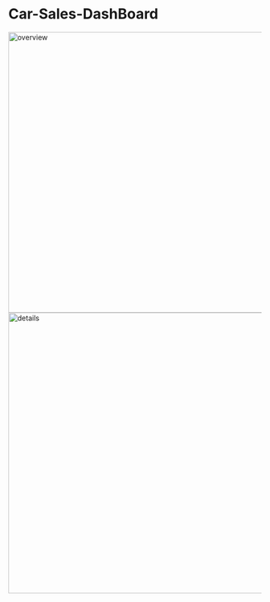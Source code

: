 # Car-Sales-DashBoard

<img width="997" height="558" alt="overview" src="https://github.com/user-attachments/assets/3b0fa637-e31c-4191-8a60-3f03b67b9e13" />

















<img width="993" height="558" alt="details" src="https://github.com/user-attachments/assets/db29f0fb-8a35-41f3-873a-f875424768d7" />

